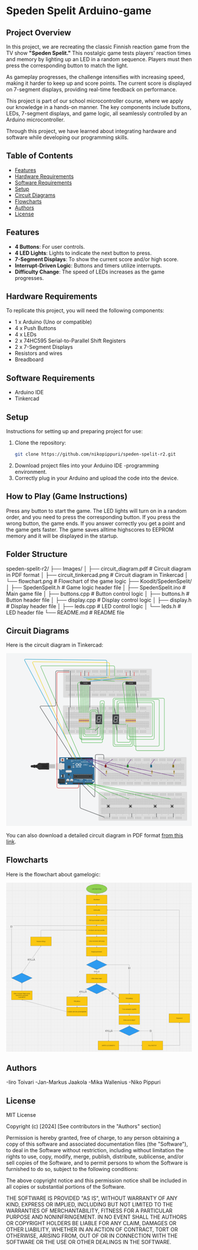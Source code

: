 # Speden Spelit Arduino-game

## Project Overview

In this project, we are recreating the classic Finnish reaction game from the TV show **"Speden Spelit."** This nostalgic game tests players' reaction times and memory by lighting up an LED in a random sequence. Players must then press the corresponding button to match the light.

As gameplay progresses, the challenge intensifies with increasing speed, making it harder to keep up and score points. The current score is displayed on 7-segment displays, providing real-time feedback on performance.

This project is part of our school microcontroller course, where we apply our knowledge in a hands-on manner. The key components include buttons, LEDs, 7-segment displays, and game logic, all seamlessly controlled by an Arduino microcontroller. 

Through this project, we have learned about integrating hardware and software while developing our programming skills.

## Table of Contents
- [Features](#features)
- [Hardware Requirements](#hardware-requirements)
- [Software Requirements](#software-requirements)
- [Setup](#setup)
- [Circuit Diagrams](#circuit-diagrams)
- [Flowcharts](#flowcharts)
- [Authors](#authors)
- [License](#licence)

## Features

- **4 Buttons**: For user controls.
- **4 LED Lights**: Lights to indicate the next button to press.
- **7-Segment Displays**: To show the current score and/or high score.
- **Interrupt-Driven Logic**: Buttons and timers utilize interrupts.
- **Difficulty Change**: The speed of LEDs increases as the game progresses.

## Hardware Requirements
To replicate this project, you will need the following components:

- 1 x Arduino (Uno or compatible)
- 4 x Push Buttons
- 4 x LEDs
- 2 x 74HC595 Serial-to-Parallel Shift Registers
- 2 x 7-Segment Displays
- Resistors and wires
- Breadboard

## Software Requirements

- Arduino IDE
- Tinkercad

## Setup
Instructions for setting up and preparing project for use:

1. Clone the repository:
    ```bash
    git clone https://github.com/nikopippuri/speden-spelit-r2.git
    ```
2. Download project files into your Arduino IDE -programming environment.
3. Correctly plug in your Arduino and upload the code into the device.

## How to Play (Game Instructions)
Press any button to start the game.
The LED lights will turn on in a random order, and you need to press the corresponding button.
If you press the wrong button, the game ends.
If you answer correctly you get a point and the game gets faster.
The game saves alltime highscores to EEPROM memory and it will be displayed in the startup.

## Folder Structure
speden-spelit-r2/
├── Images/
│   ├── circuit_diagram.pdf         # Circuit diagram in PDF format
│   ├── circuit_tinkercad.png       # Circuit diagram in Tinkercad
│   └── flowchart.png                # Flowchart of the game logic
├── Koodit/SpedenSpelit/
│   ├── SpedenSpelit.h               # Game logic header file
│   ├── SpedenSpelit.ino             # Main game file
│   ├── buttons.cpp                   # Button control logic
│   ├── buttons.h                     # Button header file
│   ├── display.cpp                   # Display control logic
│   ├── display.h                     # Display header file
│   ├── leds.cpp                      # LED control logic
│   └── leds.h                       # LED header file
└── README.md                        # README file


## Circuit Diagrams

Here is the circuit diagram in Tinkercad:

![Circuit diagram in Tinkercad](Images/circuit_tinkercad.png)

You can also download a detailed circuit diagram in PDF format [from this link](Images/circuit_diagram.pdf).

## Flowcharts
Here is the flowchart about gamelogic:

![Flowchart](Images/flowchart.png)

## Authors
-Iiro Toivari
-Jan-Markus Jaakola
-Mika Wallenius
-Niko Pippuri


## License

MIT License

Copyright (c) [2024] [See contributors in the "Authors" section]

Permission is hereby granted, free of charge, to any person obtaining a copy
of this software and associated documentation files (the "Software"), to deal
in the Software without restriction, including without limitation the rights
to use, copy, modify, merge, publish, distribute, sublicense, and/or sell
copies of the Software, and to permit persons to whom the Software is
furnished to do so, subject to the following conditions:

The above copyright notice and this permission notice shall be included in all
copies or substantial portions of the Software.

THE SOFTWARE IS PROVIDED "AS IS", WITHOUT WARRANTY OF ANY KIND, EXPRESS OR
IMPLIED, INCLUDING BUT NOT LIMITED TO THE WARRANTIES OF MERCHANTABILITY,
FITNESS FOR A PARTICULAR PURPOSE AND NONINFRINGEMENT. IN NO EVENT SHALL THE
AUTHORS OR COPYRIGHT HOLDERS BE LIABLE FOR ANY CLAIM, DAMAGES OR OTHER
LIABILITY, WHETHER IN AN ACTION OF CONTRACT, TORT OR OTHERWISE, ARISING FROM,
OUT OF OR IN CONNECTION WITH THE SOFTWARE OR THE USE OR OTHER DEALINGS IN THE
SOFTWARE.

